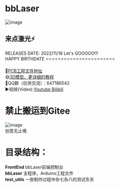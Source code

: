 # bbLaser
![image](https://github.com/RealCorebb/bbLaser/blob/main/IMG/bbLaser.jpg?raw=true)
## 来点激光⚡

RELEASES DATE: 2022/11/18      Let's GOOOOO!!!  
HAPPY BIRTHDATE ⭐⭐⭐⭐⭐⭐⭐⭐⭐⭐⭐⭐⭐⭐⭐⭐⭐⭐⭐⭐⭐⭐⭐

🔗[PCB工程文件地址](https://github.com/RealCorebb/bbLaser "PCB工程文件地址")  
😄[3D模型、更详细的教程](https://www.afdian.net/@kuruibb "3D模型、更详细的教程")  
🐧QQ群（仅供交流）：647186542  
▶️视频(Video):[Youtube](https://www.youtube.com/c/%E9%85%B7%E7%9D%BF%E6%AF%94%E6%AF%94 "Youtube")[ Bilibili](https://oshwhub.com/corebb/bblaser_pro " Bilibili")  
# 禁止搬运到Gitee  
![image](https://github.com/RealCorebb/bbLaser/blob/main/IMG/logo.png?raw=true)  
创意无止境
# 目录结构：
**FrontEnd** bbLaser前端控制台  
**bbLaser** 主程序，Arduino工程文件  
**test_utils** 一些制作过程中杂七杂八的测试东东  
